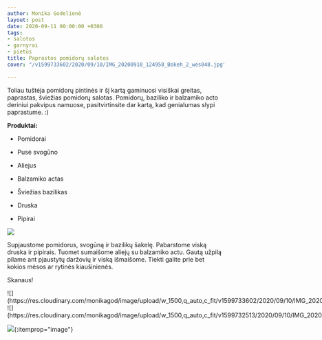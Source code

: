 ```yaml
---
author: Monika Godelienė
layout: post
date: 2020-09-11 00:00:00 +0300
tags:
- salotos
- garnyrai
- pietūs
title: Paprastos pomidorų salotos
cover: "/v1599733602/2020/09/10/IMG_20200910_124958_Bokeh_2_wes048.jpg"

---
```

Toliau tuštėja pomidorų pintinės ir šį kartą gaminuosi visiškai greitas, paprastas, šviežias pomidorų salotas. Pomidorų, baziliko ir balzamiko acto deriniui pakvipus namuose, pasitvirtinsite dar kartą, kad genialumas slypi paprastume. :)

**Produktai:**

* <span itemprop="recipeIngredient">Pomidorai</span>
* <span itemprop="recipeIngredient">Pusė svogūno</span>
* <span itemprop="recipeIngredient">Aliejus</span>
* <span itemprop="recipeIngredient">Balzamiko </span>actas
* <span itemprop="recipeIngredient">Šviežias</span> bazilikas
* <span itemprop="recipeIngredient">Druska</span>
* <span itemprop="recipeIngredient">Pipirai</span>  
    
  <div itemprop="recipeInstructions" markdown="1">

![](https://res.cloudinary.com/monikagod/image/upload/w_1500,q_auto,c_fit/v1599732513/2020/09/10/IMG_20200910_124332_Bokeh_2_bot16n.jpg)

Supjaustome pomidorus, svogūną ir bazilikų šakelę. Pabarstome viską druska ir pipirais. Tuomet sumaišome aliejų su balzamiko actu. Gautą užpilą pilame ant pjaustytų daržovių ir viską išmaišome. Tiekti galite prie bet kokios mėsos ar rytinės kiaušinienės.
</div>

Skanaus!

<div class="row">
<div class="six columns" markdown="1">
![](https://res.cloudinary.com/monikagod/image/upload/w_1500,q_auto,c_fit/v1599733602/2020/09/10/IMG_20200910_124958_Bokeh_2_wes048.jpg)
</div>
<div class="six columns" markdown="1">
![](https://res.cloudinary.com/monikagod/image/upload/w_1500,q_auto,c_fit/v1599732513/2020/09/10/IMG_20200910_124931_Bokeh_2_we7rmz.jpg)
</div>
</div>

![](https://res.cloudinary.com/monikagod/image/upload/w_1500,q_auto,c_fit/v1599732521/2020/09/10/IMG_20200910_125349_Bokeh_2_xsowfn.jpg){:itemprop="image"}
